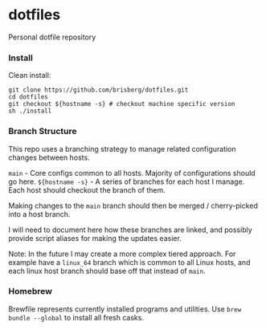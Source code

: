 # dotfiles

Personal dotfile repository

### Install

Clean install:

```
git clone https://github.com/brisberg/dotfiles.git
cd dotfiles
git checkout ${hostname -s} # checkout machine specific version
sh ./install
```

### Branch Structure

This repo uses a branching strategy to manage related configuration changes between hosts.

`main` - Core configs common to all hosts. Majority of configurations should go here.
`${hostname -s}` - A series of branches for each host I manage. Each host should checkout the branch of them.

Making changes to the `main` branch should then be merged / cherry-picked into a host branch.

I will need to document here how these branches are linked, and possibly provide script aliases for making the updates easier.

Note:
In the future I may create a more complex tiered approach. For example have a `linux_64` branch which is common to all Linux hosts, and each linux host branch should base off that instead of `main`.

### Homebrew

Brewfile represents currently installed programs and utilities.
Use `brew bundle --global` to install all fresh casks.
